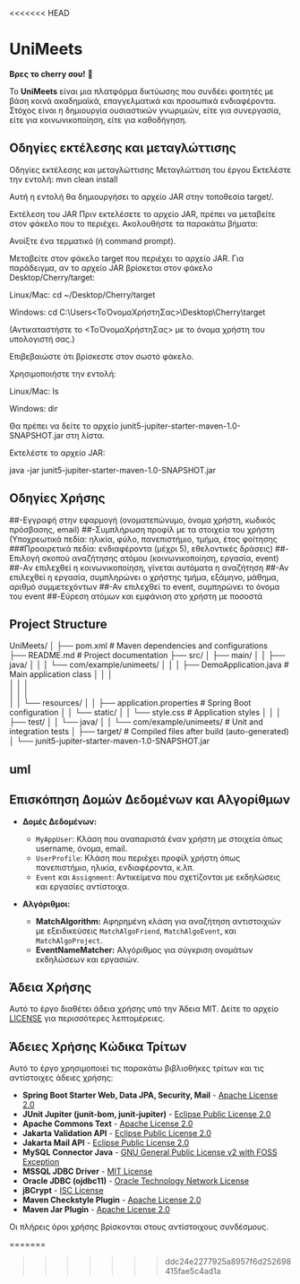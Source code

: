 <<<<<<< HEAD
# UniMeets
**Βρες το cherry σου!** 🍒


Το **UniMeets** είναι μια πλατφόρμα δικτύωσης που συνδέει φοιτητές με βάση κοινά ακαδημαϊκά, επαγγελματικά και προσωπικά ενδιαφέροντα. 
Στόχος είναι η δημιουργία ουσιαστικών γνωριμιών, είτε για συνεργασία, είτε για κοινωνικοποίηση, είτε για καθοδήγηση.


## Οδηγίες εκτέλεσης και μεταγλώττισης
Οδηγίες εκτέλεσης και μεταγλώττισης
Μεταγλώττιση του έργου
Εκτελέστε την εντολή:
mvn clean install

Αυτή η εντολή θα δημιουργήσει το αρχείο JAR στην τοποθεσία target/.

Εκτέλεση του JAR
Πριν εκτελέσετε το αρχείο JAR, πρέπει να μεταβείτε στον φάκελο που το περιέχει. Ακολουθήστε τα παρακάτω βήματα:

Ανοίξτε ένα τερματικό (ή command prompt).

Μεταβείτε στον φάκελο target που περιέχει το αρχείο JAR.
Για παράδειγμα, αν το αρχείο JAR βρίσκεται στον φάκελο Desktop/Cherry/target:

Linux/Mac:
cd ~/Desktop/Cherry/target

Windows:
cd C:\Users\<ΤοΌνομαΧρήστηΣας>\Desktop\Cherry\target

(Αντικαταστήστε το <ΤοΌνομαΧρήστηΣας> με το όνομα χρήστη του υπολογιστή σας.)

Επιβεβαιώστε ότι βρίσκεστε στον σωστό φάκελο.

Χρησιμοποιήστε την εντολή:

Linux/Mac:
ls

Windows:
dir

Θα πρέπει να δείτε το αρχείο junit5-jupiter-starter-maven-1.0-SNAPSHOT.jar στη λίστα.

Εκτελέστε το αρχείο JAR:

java -jar junit5-jupiter-starter-maven-1.0-SNAPSHOT.jar

## Οδηγίες Χρήσης
##-Εγγραφή στην εφαρμογή (ονοματεπώνυμο, όνομα χρήστη, κωδικός πρόσβασης, email)
##-Συμπλήρωση προφίλ με τα στοιχεία του χρήστη (Υποχρεωτικά πεδία: ηλικία, φύλο, πανεπιστήμιο, τμήμα, έτος φοίτησης
												                        ###Προαιρετικά πεδία: ενδιαφέροντα (μέχρι 5), εθελοντικές δράσεις)
##-Επιλογή σκοπού αναζήτησης ατόμου (κοινωνικοποίηση, εργασία, event)
##-Aν επιλεχθεί η κοινωνικοποίηση, γίνεται αυτόματα η αναζήτηση
##-Αν επιλεχθεί η εργασία, συμπληρώνει ο χρήστης τμήμα, εξάμηνο, μάθημα, αριθμό συμμετεχόντων
##-Αν επιλεχθεί το event, συμπηρώνει το όνομα του event
##-Εύρεση ατόμων και εμφάνιση στο χρήστη με ποσοστά

## Project Structure

UniMeets/
│
├── pom.xml                       # Maven dependencies and configurations        
├── README.md                # Project documentation
├── src/
│   ├── main/
│   │   ├── java/
│   │   │   └── com/example/unimeets/
│   │   │       ├── DemoApplication.java  # Main application class
│   │   │       
│   │   │             
│   │   │       
│   │   └── resources/
│   │       ├── application.properties     # Spring Boot configuration
│   │       └── static/
│   │           └── style.css              # Application styles
│   │
│   ├── test/
│   │   └── java/
│   │       └── com/example/unimeets/      # Unit and integration tests
│
├── target/                       # Compiled files after build (auto-generated)
│   └── junit5-jupiter-starter-maven-1.0-SNAPSHOT.jar

## uml

## Επισκόπηση Δομών Δεδομένων και Αλγορίθμων
- **Δομές Δεδομένων:**
  - `MyAppUser`: Κλάση που αναπαριστά έναν χρήστη με στοιχεία όπως username, όνομα, email.
  - `UserProfile`: Κλάση που περιέχει προφίλ χρήστη όπως πανεπιστήμιο, ηλικία, ενδιαφέροντα, κ.λπ.
  - `Event` και `Assignment`: Αντικείμενα που σχετίζονται με εκδηλώσεις και εργασίες αντίστοιχα.

- **Αλγόριθμοι:**
  - **MatchAlgorithm:** Αφηρημένη κλάση για αναζήτηση αντιστοιχιών με εξειδικεύσεις `MatchAlgoFriend`, `MatchAlgoEvent`, και `MatchAlgoProject`.
  - **EventNameMatcher:** Αλγόριθμος για σύγκριση ονομάτων εκδηλώσεων και εργασιών.


## Άδεια Χρήσης

Αυτό το έργο διαθέτει άδεια χρήσης υπό την Άδεια MIT. Δείτε το αρχείο [LICENSE](LICENSE) για περισσότερες λεπτομέρειες.

## Άδειες Χρήσης Κώδικα Τρίτων

Αυτό το έργο χρησιμοποιεί τις παρακάτω βιβλιοθήκες τρίτων και τις αντίστοιχες άδειες χρήσης:

- **Spring Boot Starter Web, Data JPA, Security, Mail** - [Apache License 2.0](https://www.apache.org/licenses/LICENSE-2.0)  
- **JUnit Jupiter (junit-bom, junit-jupiter)** - [Eclipse Public License 2.0](https://www.eclipse.org/legal/epl-2.0/)  
- **Apache Commons Text** - [Apache License 2.0](https://www.apache.org/licenses/LICENSE-2.0)  
- **Jakarta Validation API** - [Eclipse Public License 2.0](https://www.eclipse.org/legal/epl-2.0/)  
- **Jakarta Mail API** - [Eclipse Public License 2.0](https://www.eclipse.org/legal/epl-2.0/)  
- **MySQL Connector Java** - [GNU General Public License v2 with FOSS Exception](https://www.mysql.com/about/legal/licensing/)  
- **MSSQL JDBC Driver** - [MIT License](https://opensource.org/licenses/MIT)  
- **Oracle JDBC (ojdbc11)** - [Oracle Technology Network License](https://www.oracle.com/downloads/licenses/otn-license.html)  
- **jBCrypt** - [ISC License](https://opensource.org/licenses/ISC)  
- **Maven Checkstyle Plugin** - [Apache License 2.0](https://www.apache.org/licenses/LICENSE-2.0)  
- **Maven Jar Plugin** - [Apache License 2.0](https://www.apache.org/licenses/LICENSE-2.0)  

Οι πλήρεις όροι χρήσης βρίσκονται στους αντίστοιχους συνδέσμους.




=======
>>>>>>> ddc24e2277925a8957f6d252698415fae5c4ad1a

